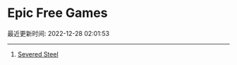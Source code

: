 # Epic Free Games

最近更新时间: 2022-12-28 02:01:53

--- 
1. [Severed Steel](https://store.epicgames.com/en-US/p/severed-steel) 
